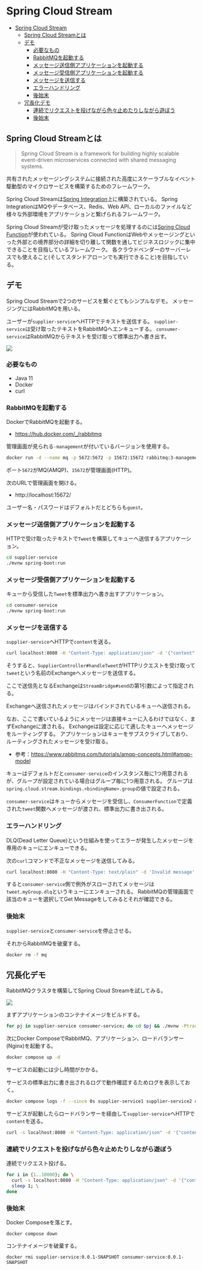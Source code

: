 # Spring Cloud Stream

<!-- @import "[TOC]" {cmd="toc" depthFrom=1 depthTo=6 orderedList=false} -->

<!-- code_chunk_output -->

- [Spring Cloud Stream](#spring-cloud-stream)
  - [Spring Cloud Streamとは](#spring-cloud-streamとは)
  - [デモ](#デモ)
    - [必要なもの](#必要なもの)
    - [RabbitMQを起動する](#rabbitmqを起動する)
    - [メッセージ送信側アプリケーションを起動する](#メッセージ送信側アプリケーションを起動する)
    - [メッセージ受信側アプリケーションを起動する](#メッセージ受信側アプリケーションを起動する)
    - [メッセージを送信する](#メッセージを送信する)
    - [エラーハンドリング](#エラーハンドリング)
    - [後始末](#後始末)
  - [冗長化デモ](#冗長化デモ)
    - [連続でリクエストを投げながら色々止めたりしながら遊ぼう](#連続でリクエストを投げながら色々止めたりしながら遊ぼう)
    - [後始末](#後始末-1)

<!-- /code_chunk_output -->

## Spring Cloud Streamとは

> Spring Cloud Stream is a framework for building highly scalable event-driven microservices connected with shared messaging systems.

共有されたメッセージングシステムに接続された高度にスケーラブルなイベント駆動型のマイクロサービスを構築するためのフレームワーク。

Spring Cloud Streamは[Spring Integration](https://spring.io/projects/spring-integration)上に構築されている。
Spring IntegrationはMQやデータベース、Redis、Web API、ローカルのファイルなど様々な外部環境をアプリケーションと繋げられるフレームワーク。

Spring Cloud Streamが受け取ったメッセージを処理するのには[Spring Cloud Function](https://spring.io/projects/spring-cloud-function)が使われている。
Spring Cloud FunctionはWebやメッセージングといった外部との境界部分の詳細を切り離して関数を通してビジネスロジックに集中できることを目指しているフレームワーク。
各クラウドベンダーのサーバーレスでも使えること(そしてスタンドアローンでも実行できること)を目指している。

## デモ

Spring Cloud Streamで2つのサービスを繋ぐとてもシンプルなデモ。
メッセージングにはRabbitMQを用いる。

ユーザーが`supplier-service`へHTTPでテキストを送信する。
`supplier-service`は受け取ったテキストをRabbitMQへエンキューする。
`consumer-service`はRabbitMQからテキストを受け取って標準出力へ書き出す。

![](assets/plantuml/diagram1.svg)

### 必要なもの

- Java 11
- Docker
- curl

### RabbitMQを起動する

DockerでRabbitMQを起動する。

- https://hub.docker.com/_/rabbitmq

管理画面が見られる`-management`が付いているバージョンを使用する。

```sh
docker run -d --name mq -p 5672:5672 -p 15672:15672 rabbitmq:3-management
```

ポート`5672`がMQ(AMQP)、`15672`が管理画面(HTTP)。

次のURLで管理画面を開ける。

- http://localhost:15672/

ユーザー名・パスワードはデフォルトだとどちらも`guest`。

### メッセージ送信側アプリケーションを起動する

HTTPで受け取ったテキストで`Tweet`を構築してキューへ送信するアプリケーション。

```sh
cd supplier-service
./mvnw spring-boot:run
```

### メッセージ受信側アプリケーションを起動する

キューから受信した`Tweet`を標準出力へ書き出すアプリケーション。

```sh
cd consumer-service
./mvnw spring-boot:run
```

### メッセージを送信する

`supplier-service`へHTTPで`content`を送る。

```sh
curl localhost:8080 -H "Content-Type: application/json" -d '{"content":"Hello World"}'
```

そうすると、`SupplierController#handleTweet`がHTTPリクエストを受け取って`tweet`という名前のExchangeへメッセージを送信する。

ここで送信先となるExchangeは`StreamBridge#send`の第1引数によって指定される。

Exchangeへ送信されたメッセージはバインドされているキューへ送信される。

なお、ここで書いているようにメッセージは直接キューに入るわけではなく、まずExchangeに渡される。
Exchangeは設定に応じて適したキューへメッセージをルーティングする。
アプリケーションはキューをサブスクライブしており、ルーティングされたメッセージを受け取る。

- 参考：https://www.rabbitmq.com/tutorials/amqp-concepts.html#amqp-model

キューはデフォルトだと`consumer-service`のインスタンス毎に1つ用意されるが、グループが設定されている場合はグループ毎に1つ用意される。
グループは`spring.cloud.stream.bindings.<bindingName>.group`の値で設定される。

`consumer-service`はキューからメッセージを受信し、`ConsumerFunction`で定義された`tweet`関数へメッセージが渡され、標準出力に書き出される。

### エラーハンドリング

DLQ(Dead Letter Queue)という仕組みを使ってエラーが発生したメッセージを専用のキューにエンキューできる。

次の`curl`コマンドで不正なメッセージを送信してみる。

```sh
curl localhost:8080 -H "Content-Type: text/plain" -d 'Invalid message'
```

すると`consumer-service`側で例外がスローされてメッセージは`tweet.myGroup.dlq`というキューにエンキューされる。
RabbitMQの管理画面で該当のキューを選択してGet Messageをしてみるとそれが確認できる。

### 後始末

`supplier-service`と`consumer-service`を停止させる。

それからRabbitMQを破棄する。

```sh
docker rm -f mq
```

## 冗長化デモ

RabbitMQクラスタを構築してSpring Cloud Streamを試してみる。

![](assets/plantuml/diagram2.svg)

まずアプリケーションのコンテナイメージをビルドする。

```sh
for pj in supplier-service consumer-service; do cd $pj && ./mvnw -Ptracing,actuator -DskipTests spring-boot:build-image && cd ..; done
```

次にDocker ComposeでRabbitMQ、アプリケーション、ロードバランサー(Nginx)を起動する。

```sh
docker compose up -d
```

サービスの起動には少し時間がかかる。

サービスの標準出力に書き出されるログで動作確認するためログを表示しておく。

```sh
docker compose logs -f --since 0s supplier-service1 supplier-service2 consumer-service1 consumer-service2
```

サービスが起動したらロードバランサーを経由して`supplier-service`へHTTPで`content`を送る。

```sh
curl -s localhost:8080 -H "Content-Type: application/json" -d '{"content":"Hello World"}'
```

### 連続でリクエストを投げながら色々止めたりしながら遊ぼう

連続でリクエスト投げる。

```sh
for i in {1..10000}; do \
  curl -s localhost:8080 -H "Content-Type: application/json" -d '{"content":"My tweet '$(printf "%05d" "$i")'"}' && \
  sleep 1; \
done
```

### 後始末

Docker Composeを落とす。

```
docker compose down
```

コンテナイメージを破棄する。

```
docker rmi supplier-service:0.0.1-SNAPSHOT consumer-service:0.0.1-SNAPSHOT
```
